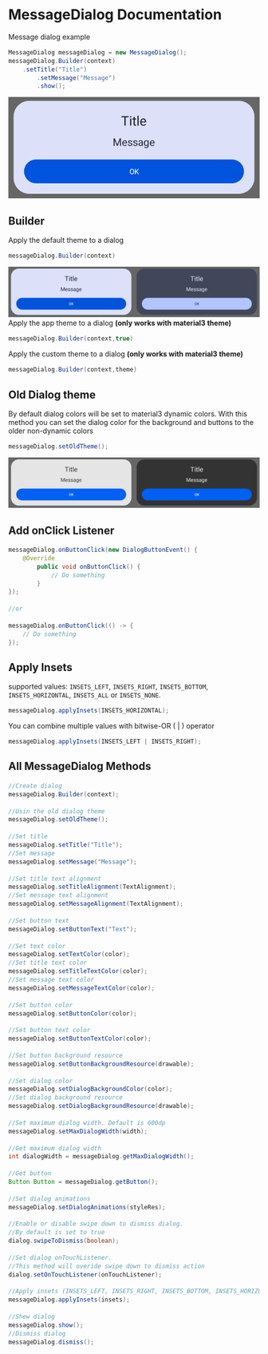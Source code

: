 # MessageDialog Documentation
Message dialog example
```java
MessageDialog messageDialog = new MessageDialog();
messageDialog.Builder(context)
	.setTitle("Title")
       	.setMessage("Message")
       	.show();
```
![MessageDialog example](https://raw.githubusercontent.com/SlaVcE14/SJ-Dialog/master/SJDialog/images/MessageDialog%20example.png)
## Builder
Apply the default theme to a dialog
```java
messageDialog.Builder(context)
```
![MessageDialog day-night](https://raw.githubusercontent.com/SlaVcE14/SJ-Dialog/master/SJDialog/images/MessageDialog%20day-night.png)
Apply the app theme to a dialog **(only works with material3 theme)**
```java
messageDialog.Builder(context,true)
```
Apply the custom theme to a dialog **(only works with material3 theme)**
```java
messageDialog.Builder(context,theme)
```
## Old Dialog theme
By default dialog colors will be set to material3 dynamic colors. With this method you can set the dialog color for the background and buttons to the older non-dynamic colors
```java
messageDialog.setOldTheme();
```
![MessageDialog oldTheme](https://raw.githubusercontent.com/SlaVcE14/SJ-Dialog/master/SJDialog/images/MessageDialog%20oldTheme.png)
## Add onClick Listener
```java
messageDialog.onButtonClick(new DialogButtonEvent() {
	@Override
      	public void onButtonClick() {
      		// Do something
      	}
});

//or

messageDialog.onButtonClick(() -> {
	// Do something
});
```
## Apply Insets
supported values: `INSETS_LEFT`, `INSETS_RIGHT`, `INSETS_BOTTOM`, `INSETS_HORIZONTAL`, `INSETS_ALL` or `INSETS_NONE`.
```java
messageDialog.applyInsets(INSETS_HORIZONTAL);
```
You can combine multiple values with bitwise-OR ( | ) operator
```java
messageDialog.applyInsets(INSETS_LEFT | INSETS_RIGHT);
```
## All MessageDialog Methods
```java
//Create dialog
messageDialog.Builder(context);

//Usin the old dialog theme
messageDialog.setOldTheme();

//Set title
messageDialog.setTitle("Title");
//Set message
messageDialog.setMessage("Message");

//Set title text alignment
messageDialog.setTitleAlignment(TextAlignment);
//Set message text alignment
messageDialog.setMessageAlignment(TextAlignment);

//Set button text
messageDialog.setButtonText("Text");

//Set text color
messageDialog.setTextColor(color);
//Set title text color
messageDialog.setTitleTextColor(color);
//Set message text color
messageDialog.setMessageTextColor(color);

//Set button color
messageDialog.setButtonColor(color);

//Set button text color
messageDialog.setButtonTextColor(color);

//Set button background resource
messageDialog.setButtonBackgroundResource(drawable);

//Set dialog color
messageDialog.setDialogBackgroundColor(color);
//Set dialog background resource
messageDialog.setDialogBackgroundResource(drawable);

//Set maximum dialog width. Default is 600dp
messageDialog.setMaxDialogWidth(width);

//Get maximum dialog width
int dialogWidth = messageDialog.getMaxDialogWidth();

//Get button
Button Button = messageDialog.getButton();
        
//Set dialog animations
messageDialog.setDialogAnimations(styleRes);

//Enable or disable swipe down to dismiss dialog. 
//By default is set to true
dialog.swipeToDismiss(boolean);

//Set dialog onTouchListener.
//This method will overide swipe down to dismiss action
dialog.setOnTouchListener(onTouchListener);

//Apply insets (INSETS_LEFT, INSETS_RIGHT, INSETS_BOTTOM, INSETS_HORIZONTAL, INSETS_ALL or INSETS_NONE)
messageDialog.applyInsets(insets);

//Shew dialog
messageDialog.show();
//Dismiss dialog
messageDialog.dismiss();
```
